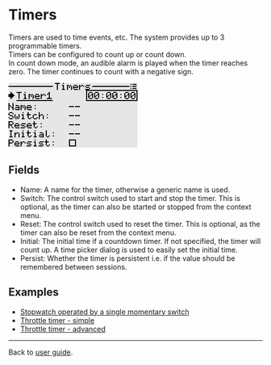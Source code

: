 # Timers
Timers are used to time events, etc. The system provides up to 3 programmable timers.  
Timers can be configured to count up or count down.  
In count down mode, an audible alarm is played when the timer reaches zero. The timer continues to count with a negative sign.

<p align="left">
<img src="images/screenshots/timers.png"/>
</p>

## Fields
- Name: A name for the timer, otherwise a generic name is used.
- Switch: The control switch used to start and stop the timer. This is optional, as the timer can also be started or stopped from the context menu.
- Reset: The control switch used to reset the timer. This is optional, as the timer can also be reset from the context menu.
- Initial: The initial time if a countdown timer. If not specified, the timer will count up. A time picker dialog is used to easily set the initial time.
- Persist: Whether the timer is persistent i.e. if the value should be remembered between sessions.

## Examples

- [Stopwatch operated by a single momentary switch](./logical_switches.md#section_id_stopwatch_with_momentary_switch)  
- [Throttle timer - simple](./logical_switches.md#section_id_throttle_timer_simple)  
- [Throttle timer - advanced](./logical_switches.md#section_id_throttle_timer_advanced)  

---

Back to [user guide](user_guide.md).